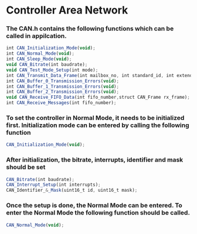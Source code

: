 <h1> Controller Area Network </h1>

<h3> The CAN.h contains the following functions which can be called in appilcation. </h3>

``` javascript   
int CAN_Initialization_Mode(void);
int CAN_Normal_Mode(void);
int CAN_Sleep_Mode(void);
void CAN_Bitrate(int baudrate);
void CAN_Test_Mode_Setup(int mode);
int CAN_Transmit_Data_Frame(int mailbox_no, int standard_id, int extended_id, int dlc, int data[], int priority);
int CAN_Buffer_0_Transmission_Errors(void);
int CAN_Buffer_1_Transmission_Errors(void);
int CAN_Buffer_2_Transmission_Errors(void);
void CAN_Receive_FIFO_Data(int fifo_number,struct CAN_Frame rx_frame);
int CAN_Receive_Messages(int fifo_number);
```
  
<h3> To set the controller in Normal Mode, it needs to be initialized first. Initialization mode can be entered by calling the following function </h3>

``` javascript
CAN_Initialization_Mode(void);
```

<h3> After initialization, the bitrate, interrupts, identifier and mask should be set </h3>

``` javascript
CAN_Bitrate(int baudrate);
CAN_Interrupt_Setup(int interrupts);
CAN_Identifier_&_Mask(uint16_t id, uint16_t mask);
```

<h3> Once the setup is done, the Normal Mode can be entered. To enter the Normal Mode the following function should be called. </h3>

``` javascript
CAN_Normal_Mode(void);
```

